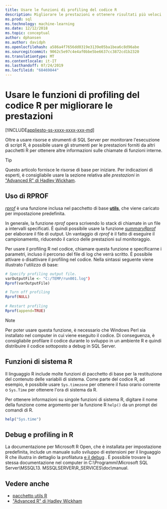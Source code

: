 ```yaml
---
title: Usare le funzioni di profiling del codice R
description: Migliorare le prestazioni e ottenere risultati più veloci sui calcoli R su SQL Server usando le funzioni di profilatura R per restituire informazioni sulle chiamate di funzione interne.
ms.prod: sql
ms.technology: machine-learning
ms.date: 12/12/2018
ms.topic: conceptual
author: dphansen
ms.author: davidph
ms.openlocfilehash: a586a4f7656dd0319e3139e05ba1bea6c8d96abe
ms.sourcegitcommit: 9062c5e97c4e4af0bbe5be6637cc3872cd1b2320
ms.translationtype: MT
ms.contentlocale: it-IT
ms.lasthandoff: 07/24/2019
ms.locfileid: "68469844"
---
```

# <a name="use-r-code-profiling-functions-to-improve-performance"></a>Usare le funzioni di profiling del codice R per migliorare le prestazioni
[!INCLUDE[appliesto-ss-xxxx-xxxx-xxx-md](../../includes/appliesto-ss-xxxx-xxxx-xxx-md.md)]

Oltre a usare risorse e strumenti di SQL Server per monitorare l'esecuzione di script R, è possibile usare gli strumenti per le prestazioni forniti da altri pacchetti R per ottenere altre informazioni sulle chiamate di funzioni interne. 

> [!TIP]
> Questo articolo fornisce le risorse di base per iniziare. Per indicazioni di esperti, è consigliabile usare la sezione relativa alle *prestazioni* in ["Advanced R" di Hadley Wickham](http://adv-r.had.co.nz).

## <a name="using-rprof"></a>Uso di RPROF

[*rprof*](https://www.rdocumentation.org/packages/utils/versions/3.5.1/topics/Rprof) è una funzione inclusa nel pacchetto di base [**utils**](https://www.rdocumentation.org/packages/utils/versions/3.5.1), che viene caricato per impostazione predefinita. 

In generale, la funzione *rprof* opera scrivendo lo stack di chiamate in un file a intervalli specificati. È quindi possibile usare la funzione [*summaryRprof*](https://www.rdocumentation.org/packages/utils/versions/3.5.1/topics/summaryRprof) per elaborare il file di output. Un vantaggio di *rprof* è il fatto di eseguire il campionamento, riducendo il carico delle prestazioni sul monitoraggio.

Per usare il profiling R nel codice, chiamare questa funzione e specificarne i parametri, incluso il percorso del file di log che verrà scritto. È possibile attivare o disattivare il profiling nel codice. Nella sintassi seguente viene illustrato l'utilizzo di base: 

```R
# Specify profiling output file.
varOutputFile <- "C:/TEMP/run001.log")
Rprof(varOutputFile)

# Turn off profiling
Rprof(NULL)
    
# Restart profiling
Rprof(append=TRUE)
```

> [!NOTE]
> Per poter usare questa funzione, è necessario che Windows Perl sia installato nel computer in cui viene eseguito il codice. Di conseguenza, è consigliabile profilare il codice durante lo sviluppo in un ambiente R e quindi distribuire il codice sottoposto a debug in SQL Server.  


## <a name="r-system-functions"></a>Funzioni di sistema R

Il linguaggio R include molte funzioni di pacchetto di base per la restituzione del contenuto delle variabili di sistema. Come parte del codice R, ad esempio, è possibile usare `Sys.timezone` per ottenere il fuso orario corrente o `Sys.Time` per ottenere l'ora di sistema da R. 

Per ottenere informazioni su singole funzioni di sistema R, digitare il nome della funzione come argomento per la funzione R `help()` da un prompt dei comandi di R.

```R
help("Sys.time")
```

## <a name="debugging-and-profiling-in-r"></a>Debug e profiling in R

La documentazione per Microsoft R Open, che è installata per impostazione predefinita, include un manuale sullo sviluppo di estensioni per il linguaggio R che illustra in dettaglio la profilatura [e il debug](https://cran.r-project.org/doc/manuals/r-release/R-exts.html#Debugging) . È possibile trovare la stessa documentazione nel computer in C:\Programmi\Microsoft SQL Server\MSSQL13. MSSQLSERVER\R_SERVICES\doc\manual.

## <a name="see-also"></a>Vedere anche

+ [pacchetto utils R](https://www.rdocumentation.org/packages/utils/versions/3.5.1)
+ ["Advanced R" di Hadley Wickham](http://adv-r.had.co.nz)
